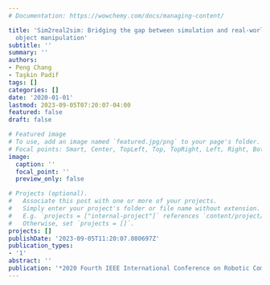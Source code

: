 ```yaml
---
# Documentation: https://wowchemy.com/docs/managing-content/

title: 'Sim2real2sim: Bridging the gap between simulation and real-world in flexible
  object manipulation'
subtitle: ''
summary: ''
authors:
- Peng Chang
- Taşkin Padif
tags: []
categories: []
date: '2020-01-01'
lastmod: 2023-09-05T07:20:07-04:00
featured: false
draft: false

# Featured image
# To use, add an image named `featured.jpg/png` to your page's folder.
# Focal points: Smart, Center, TopLeft, Top, TopRight, Left, Right, BottomLeft, Bottom, BottomRight.
image:
  caption: ''
  focal_point: ''
  preview_only: false

# Projects (optional).
#   Associate this post with one or more of your projects.
#   Simply enter your project's folder or file name without extension.
#   E.g. `projects = ["internal-project"]` references `content/project/deep-learning/index.md`.
#   Otherwise, set `projects = []`.
projects: []
publishDate: '2023-09-05T11:20:07.080697Z'
publication_types:
- '1'
abstract: ''
publication: '*2020 Fourth IEEE International Conference on Robotic Computing (IRC)*'
---
```

